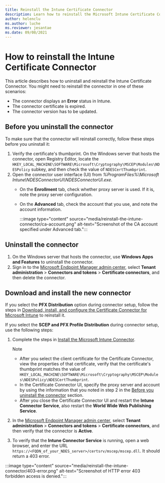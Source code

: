 ```yaml
---
title: Reinstall the Intune Certificate Connector
description: Learn how to reinstall the Microsoft Intune Certificate Connector if there is an error or version update.
author: helenclu
ms.author: luche
ms.reviewer: jesantae
ms.date: 09/08/2021
---
```

# How to reinstall the Intune Certificate Connector

This article describes how to uninstall and reinstall the Intune Certificate Connector. You might need to reinstall the connector in one of these scenarios:

- The connector displays an **Error** status in Intune.
- The connector certificate is expired.
- The connector version has to be updated.

## Before you uninstall the connector

To make sure that the connector will reinstall correctly, follow these steps before you uninstall it:

1. Verify the certificate's thumbprint. On the Windows server that hosts the connector, open Registry Editor, locate the `HKEY_LOCAL_MACHINE\SOFTWARE\Microsoft\Cryptography\MSCEP\Modules\NDESPolicy` subkey, and then check the value of `NDESCertThumbprint`.
2. Open the connector user interface (UI) from *%ProgramFiles%\Microsoft Intune\NDESConnectorUI\NDESConnectorUI.exe*.
    - On the **Enrollment** tab, check whether proxy server is used. If it is, note the proxy server configuration.
    - On the **Advanced** tab, check the account that you use, and note the account information.

      :::image type="content" source="media/reinstall-the-intune-connector/ca-account.png" alt-text="Screenshot of the CA account specified under Advanced tab.":::

## Uninstall the connector

1. On the Windows server that hosts the connector, use **Windows Apps and Features** to uninstall the connector.
2. Sign in to the [Microsoft Endpoint Manager admin center](https://go.microsoft.com/fwlink/?linkid=2109431), select **Tenant administration** > **Connectors and tokens** > **Certificate connectors**, and then delete the connector.

## Download and install the new connector

If you select the **PFX Distribution** option during connector setup, follow the steps in [Download, install, and configure the Certificate Connector for Microsoft Intune](/mem/intune/protect/certificates-pfx-configure#download-install-and-configure-the-certificate-connector-for-microsoft-intune) to reinstall it.

If you select the **SCEP and PFX Profile Distribution** during connector setup, use the following steps:

1. Complete the steps in [Install the Microsoft Intune Connector](/mem/intune/protect/certificates-scep-configure#install-the-microsoft-intune-connector).

    > [!NOTE]
    >  
    > - After you select the client certificate for the Certificate Connector, view the properties of that certificate, verify that the certificate's thumbprint matches the value of `HKEY_LOCAL_MACHINE\SOFTWARE\Microsoft\Cryptography\MSCEP\Modules\NDESPolicy\NDESCertThumbprint`.
    > - In the Certificate Connector UI, specify the proxy server and account by using the information that you noted in step 2 in the [Before you uninstall the connector](#before-you-uninstall-the-connector) section.
    > - After you close the Certificate Connector UI and restart the **Intune Connector Service**, also restart the **World Wide Web Publishing Service**.

1. In the [Microsoft Endpoint Manager admin center](https://go.microsoft.com/fwlink/?linkid=2109431), select **Tenant administration** > **Connectors and tokens** > **Certificate connectors**, and then verify that the connector is **Active**.

1. To verify that the **Intune Connector Service** is running, open a web browser, and enter the URL `https://<FQDN_of_your_NDES_server>/certsrv/mscep/mscep.dll`. It should return a 403 error.

:::image type="content" source="media/reinstall-the-intune-connector/403-error.png" alt-text="Screenshot of HTTP error 403 forbidden access is denied.":::

